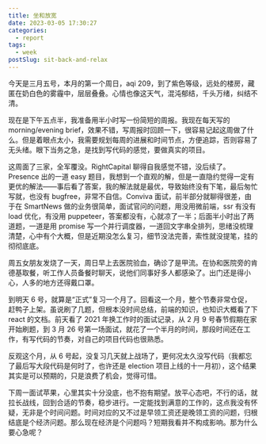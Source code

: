 ```yaml
---
title: 坐和放宽
date: 2023-03-05 17:30:27
categories:
  - report
tags:
  - week
postSlug: sit-back-and-relax
---
```


今天是三月五号，本月的第一个周日，aqi 209，到了紫色等级，远处的楼房，藏匿在奶白色的雾霾中，层层叠叠。心情也像这天气，混沌郁结，千头万绪，纠结不清。

现在是下午五点半，我准备用半小时写一份简短的周报。我现在每天写的 morning/evening brief，效果不错，写周报时回顾一下，很容易记起这周做了什么。但是着眼点太小，我需要规划每周的进展和时间节点，方便追踪，否则容易了无头绪。眼下当务之急，是找到写代码的感觉，要做真实的项目。

这周面了三家，全军覆没。RightCapital 聊得自我感觉不错，没后续了。Presence 出的一道 easy 题目，我想到一个直观的解，但是一直隐约觉得一定有更优的解法——事后看了答案，我的解法就是最优，导致始终没有下笔，最后匆忙写就，也没有 bugfree，非常不自信。Conviva 面试，前半部分就聊得很差，由于在 SmartNews 做的业务很简单，面试官问的问题，用没用微前端，ssr 有没有 load 优化，有没用 puppeteer，答案都没有，心就凉了一半；后面半小时出了两道题，一道是用 promise 写一个并行调度器，一道回文字串全排列，思绪没梳理清楚，心中有个大概，但是近期没怎么复习，细节没法完善，索性就没提笔，挂的彻彻底底。

周五女朋友发烧了一天，周日早上去医院验血，确诊了是甲流。在协和医院旁的肯德基取餐，听工作人员备餐时聊天，说他们同事好多人都感染了。出门还是得小心，人多的地方还得戴口罩。

到明天 6 号，就算是“正式”复习一个月了。回看这一个月，整个节奏非常仓促，赶鸭子上架。虽说刷了几题，但根本没时间总结，前端的知识，也知识大概看了下 react 的文档。前天看了 2021 年换工作时的面试记录，从 2 月 9 号春节假期在家开始刷题，到 3 月 26 号第一场面试，就花了一个半月的时间，那段时间还在工作，有写代码的节奏，对自己的项目代码也很熟悉。

反观这个月，从 6 号起，没复习几天就上战场了，更何况太久没写代码（我都忘了最后写大段代码是何时了，也许还是 election 项目上线的十一月初），这个结果其实是可以预期的，只是浪费了机会，觉得可惜。

下周一面试苹果，心里其实十分没底，也不抱有期望。放平心态吧，不行的话，就拉长战线，回到合适的节奏，稳步进行。一定能找到满意的工作的，这点我没有怀疑，无非是个时间问题。时间对应的又不过是早领工资还是晚领工资的问题，归根结底是个经济问题。那么现在经济是个问题吗？短期我看并不构成影响。那为什么要心急呢？
